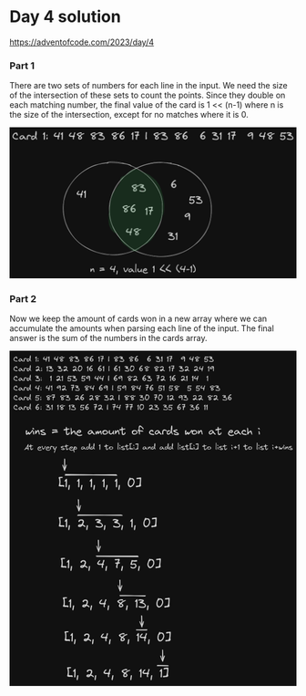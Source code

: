 # Day 4 solution

https://adventofcode.com/2023/day/4

### Part 1

There are two sets of numbers for each line in the input. We need the size of the intersection of these sets to count the points. Since they double on each matching number, the final value of the card is 1 << (n-1) where n is the size of the intersection, except for no matches where it is 0.

![part 1](day4p1.png)

### Part 2

Now we keep the amount of cards won in a new array where we can accumulate the amounts when parsing each line of the input. The final answer is the sum of the numbers in the cards array.

![part 2](day4p2.png)